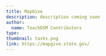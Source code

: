 ```yaml
---
title: MapGive
description: description coming soon
author:
  name: TeachOSM Contributors
type:
thumbnail: tasks.png
link: https://mapgive.state.gov/
---
```

